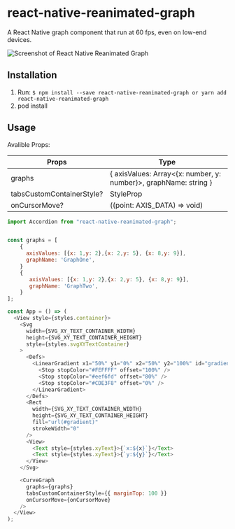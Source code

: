 # react-native-reanimated-graph

A React Native graph component that run at 60 fps, even on low-end devices.

![Screenshot of React Native Reanimated Graph](https://firebasestorage.googleapis.com/v0/b/publicimage-6ea8e.appspot.com/o/react-native-reanimated-graph.gif?alt=media&token=e0874a8b-2a42-47aa-a96b-e64071f7fbe1)

## Installation

1. Run: `$ npm install --save react-native-reanimated-graph or yarn add react-native-reanimated-graph`
2. pod install

## Usage

Avalible Props:

| Props                     | Type                                                             |
| ------------------------- | ---------------------------------------------------------------- |
| graphs                    | { axisValues: Array<{x: number, y: number}>, graphName: string } |
| tabsCustomContainerStyle? | StyleProp<ViewStyle>                                             |
| onCursorMove?             | ((point: AXIS_DATA) => void)                                     |

```js
import Accordion from "react-native-reanimated-graph";


const graphs = [
    {
      axisValues: [{x: 1,y: 2},{x: 2,y: 5}, {x: 8,y: 9}],
      graphName: 'GraphOne',
    }
    {
       axisValues: [{x: 1,y: 2},{x: 2,y: 5}, {x: 8,y: 9}],
       graphName: 'GraphTwo',
    }
];

const App = () => (
  <View style={styles.container}>
    <Svg
      width={SVG_XY_TEXT_CONTAINER_WIDTH}
      height={SVG_XY_TEXT_CONTAINER_HEIGHT}
      style={styles.svgXYTextContainer}
    >
      <Defs>
        <LinearGradient x1="50%" y1="0%" x2="50%" y2="100%" id="gradient">
          <Stop stopColor="#FEFFFF" offset="100%" />
          <Stop stopColor="#eef6fd" offset="80%" />
          <Stop stopColor="#CDE3F8" offset="0%" />
        </LinearGradient>
      </Defs>
      <Rect
        width={SVG_XY_TEXT_CONTAINER_WIDTH}
        height={SVG_XY_TEXT_CONTAINER_HEIGHT}
        fill="url(#gradient)"
        strokeWidth="0"
      />
      <View>
        <Text style={styles.xyText}>{`x:${x}`}</Text>
        <Text style={styles.xyText}>{`y:${y}`}</Text>
      </View>
    </Svg>

    <CurveGraph
      graphs={graphs}
      tabsCustomContainerStyle={{ marginTop: 100 }}
      onCursorMove={onCursorMove}
    />
  </View>
);
```
